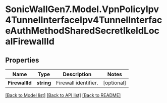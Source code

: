 # SonicWallGen7.Model.VpnPolicyIpv4TunnelInterfaceIpv4TunnelInterfaceAuthMethodSharedSecretIkeIdLocalFirewallId

## Properties

Name | Type | Description | Notes
------------ | ------------- | ------------- | -------------
**FirewallId** | **string** | Firewall identifier. | [optional] 

[[Back to Model list]](../README.md#documentation-for-models) [[Back to API list]](../README.md#documentation-for-api-endpoints) [[Back to README]](../README.md)

